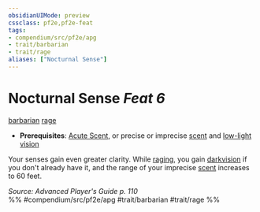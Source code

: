 ```yaml
---
obsidianUIMode: preview
cssclass: pf2e,pf2e-feat
tags:
- compendium/src/pf2e/apg
- trait/barbarian
- trait/rage
aliases: ["Nocturnal Sense"]
---
```

# Nocturnal Sense  *Feat 6*  
[barbarian](../../rules/traits/barbarian.md)  [rage](../../rules/traits/rage.md)  

- **Prerequisites**: [Acute Scent](acute-scent.md), or precise or imprecise [scent](../../rules/abilities/scent.md) and [low-light vision](../../rules/abilities/low-light-vision.md)

Your senses gain even greater clarity. While [raging](../../rules/actions/rage.md), you gain [darkvision](../../rules/abilities/darkvision.md) if you don't already have it, and the range of your imprecise [scent](../../rules/abilities/scent.md) increases to 60 feet.

*Source: Advanced Player's Guide p. 110*  
%% #compendium/src/pf2e/apg #trait/barbarian #trait/rage %%